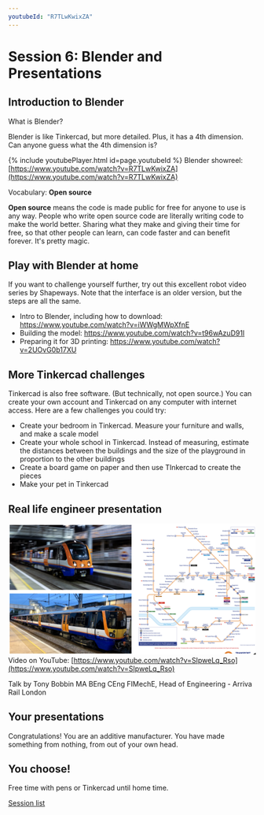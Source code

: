 ```yaml
---
youtubeId: "R7TLwKwixZA"
---
```


# Session 6: Blender and Presentations

## Introduction to Blender

What is Blender?

Blender is like Tinkercad, but more detailed. Plus, it has a 4th dimension. Can anyone guess what the 4th dimension is?

{% include youtubePlayer.html id=page.youtubeId %}
Blender showreel: [https://www.youtube.com/watch?v=R7TLwKwixZA](https://www.youtube.com/watch?v=R7TLwKwixZA)

Vocabulary: **Open source**

**Open source** means the code is made public for free for anyone to use is any way. People who write open source code are literally writing code to make the world better. Sharing what they make and giving their time for free, so that other people can learn, can code faster and can benefit forever. It's pretty magic.

## Play with Blender at home

If you want to challenge yourself further, try out this excellent robot video series by Shapeways. Note that the interface is an older version, but the steps are all the same.

* Intro to Blender, including how to download: https://www.youtube.com/watch?v=iWWgMWpXfnE
* Building the model: https://www.youtube.com/watch?v=t96wAzuD91I
* Preparing it for 3D printing: https://www.youtube.com/watch?v=2UOvG0b17XU

## More Tinkercad challenges

Tinkercad is also free software. (But technically, not open source.) You can create your own account and Tinkercad on any computer with internet access. Here are a few challenges you could try:

* Create your bedroom in Tinkercad. Measure your furniture and walls, and make a scale model
* Create your whole school in Tinkercad. Instead of measuring, estimate the distances between the buildings and the size of the playground in proportion to the other buildings
* Create a board game on paper and then use TInkercad to create the pieces
* Make your pet in Tinkercad

## Real life engineer presentation

![Engineering Your Story from a real engineer](../assets/TonyScreenShot.png)
Video on YouTube: [https://www.youtube.com/watch?v=SIpweLq_Rso](https://www.youtube.com/watch?v=SIpweLq_Rso)

Talk by Tony Bobbin MA BEng CEng FIMechE, Head of Engineering - Arriva Rail London

## Your presentations

Congratulations! You are an additive manufacturer. You have made something from nothing, from out of your own head.

## You choose!

Free time with pens or Tinkercad until home time.

[Session list](../session_list)
